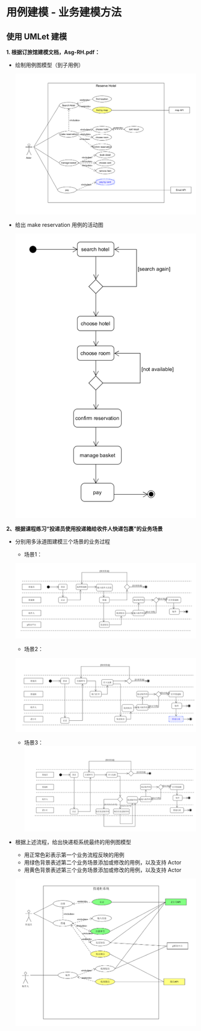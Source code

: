 
# 用例建模 - 业务建模方法

## 使用 UMLet 建模

**1. 根据订旅馆建模文档，Asg-RH.pdf：**
  + 绘制用例图模型（到子用例）
  
    ![用例图模型_订旅馆](temp/7_1.png)
  
  + 给出 make reservation 用例的活动图
  
    ![活动图_make reservation](temp/7_2.png)
    
 **2、根据课程练习“投递员使用投递箱给收件人快递包裹”的业务场景**
  + 分别用多泳道图建模三个场景的业务过程
  
    * 场景1：
    
    ![投递_场景1](temp/7_2_1.png)
    
    * 场景2：
    
    ![投递_场景1](temp/7_2_2.png)
    
    * 场景3：
    ![投递_场景1](temp/7_2_3.png)
    
 + 根据上述流程，给出快递柜系统最终的用例图模型
    * 用正常色彩表示第一个业务流程反映的用例
    * 用绿色背景表述第二个业务场景添加或修改的用例，以及支持 Actor
    * 用黄色背景表述第三个业务场景添加或修改的用例，以及支持 Actor
    
    ![投递_最终用例图](temp/7_2_4.png)
  
  
  
  
  
  




